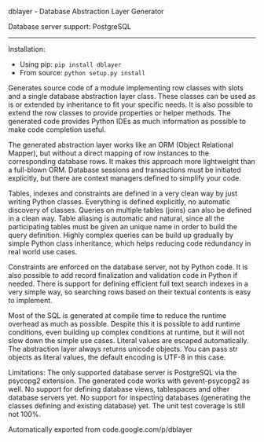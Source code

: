 dblayer - Database Abstraction Layer Generator

Database server support: PostgreSQL

---

Installation:
* Using pip: ```pip install dblayer```
* From source: ```python setup.py install```

Generates source code of a module implementing row classes with slots and a 
single database abstraction layer class. These classes can be used as is or 
extended by inheritance to fit your specific needs. It is also possible to 
extend the row classes to provide properties or helper methods. The generated 
code provides Python IDEs as much information as possible to make code 
completion useful. 

The generated abstraction layer works like an ORM (Object Relational Mapper), 
but without a direct mapping of row instances to the corresponding database 
rows. It makes this approach more lightweight than a full-blown ORM. Database 
sessions and transactions must be initiated explicitly, but there are context 
managers defined to simplify your code.

Tables, indexes and constraints are defined in a very clean way by just 
writing Python classes. Everything is defined explicitly, no automatic 
discovery of classes. Queries on multiple tables (joins) can also be defined 
in a clean way. Table aliasing is automatic and natural, since all the 
participating tables must be given an unique name in order to build the query 
definition. Highly complex queries can be build up gradually by simple Python 
class inheritance, which helps reducing code redundancy in real world use 
cases.

Constraints are enforced on the database server, not by Python code. It is 
also possible to add record finalization and validation code in Python if 
needed. There is support for defining efficient full text search indexes in a 
very simple way, so searching rows based on their textual contents is easy to 
implement.

Most of the SQL is generated at compile time to reduce the runtime overhead as 
much as possible. Despite this it is possible to add runtime conditions, even 
building up complex conditions at runtime, but it will not slow down the 
simple use cases. Literal values are escaped automatically. The abstraction 
layer always returns unicode objects. You can pass str objects as literal 
values, the default encoding is UTF-8 in this case.

Limitations: The only supported database server is PostgreSQL via the psycopg2 
extension. The generated code works with gevent-psycopg2 as well. No support 
for defining database views, tablespaces and other database servers yet. No 
support for inspecting databases (generating the classes defining and existing 
database) yet. The unit test coverage is still not 100%.

Automatically exported from code.google.com/p/dblayer
